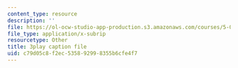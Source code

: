 ```yaml
---
content_type: resource
description: ''
file: https://ol-ocw-studio-app-production.s3.amazonaws.com/courses/5-08j-biological-chemistry-ii-spring-2016/c79d05c8f2ec535892998355b6cfe4f7_jg7XtfWa_Yg.vtt
file_type: application/x-subrip
resourcetype: Other
title: 3play caption file
uid: c79d05c8-f2ec-5358-9299-8355b6cfe4f7
---
```

